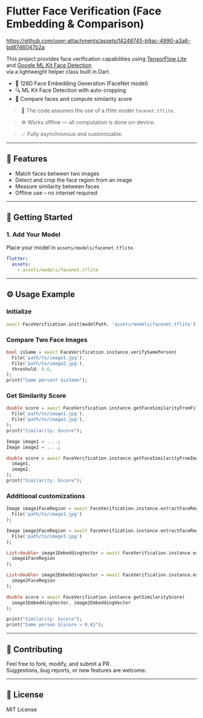 # Flutter Face Verification (Face Embedding & Comparison)
https://github.com/user-attachments/assets/f4248745-b9ac-4990-a3a6-bd8746047b2a

This project provides face verification capabilities using [TensorFlow Lite](https://www.tensorflow.org/lite) and [Google ML Kit Face Detection](https://pub.dev/packages/google_mlkit_face_detection)  
via a lightweight helper class built in Dart.

- 🧠 128D Face Embedding Generation (FaceNet model)
- 🔍 ML Kit Face Detection with auto-cropping
- 📸 Compare faces and compute similarity score

> 🚨 The code assumes the use of a tflite model `facenet.tflite`.

> ⚙️ Works offline — all computation is done on-device.

> ✅ Fully asynchronous and customizable.

---

## 🧪 Features

- Match faces between two images
- Detect and crop the face region from an image
- Measure similarity between faces
- Offline use – no internet required
---

## 🚀 Getting Started

### 1. Add Your Model

Place your model in `assets/models/facenet.tflite`.

```yaml
flutter:
  assets:
    - assets/models/facenet.tflite
```

---

## ⚙️ Usage Example

### Initialize

```dart
await FaceVerification.init(modelPath: 'assets/models/facenet.tflite');
```

### Compare Two Face Images

```dart
bool isSame = await FaceVerification.instance.verifySamePerson(
  File('path/to/image1.jpg'),
  File('path/to/image2.jpg'),
  threshold: 0.6,
);
print("Same person? $isSame");
```

### Get Similarity Score

```dart
double score = await FaceVerification.instance.getFaceSimilarityFromFile(
  File('path/to/image1.jpg'),
  File('path/to/image2.jpg'),
);
print("Similarity: $score");
```

```dart
Image image1 = ....;
Image image2 = ....;

double score = await FaceVerification.instance.getFaceSimilarityFromImage(
  image1,
  image2,
);
print("Similarity: $score");
```

### Additional customizations

```dart
Image image1FaceRegion = await FaceVerification.instance.extractFaceRegion(
  File('path/to/image1.jpg')
);

Image image2FaceRegion = await FaceVerification.instance.extractFaceRegion(
  File('path/to/image1.jpg')
);

List<double> image1EmbeddingVector = await FaceVerification.instance.extractFaceEmbedding(
  image1FaceRegion
);

List<double> image2EmbeddingVector = await FaceVerification.instance.extractFaceEmbedding(
  image2FaceRegion
);

double score = await FaceVerification.instance.getSimilarityScore(
  image1EmbeddingVector, image2EmbeddingVector
);

print("Similarity: $score");
print("Same person ${score > 0.6}");
```

---

## 🤝 Contributing

Feel free to fork, modify, and submit a PR.  
Suggestions, bug reports, or new features are welcome.

---

## 📄 License

MIT License
